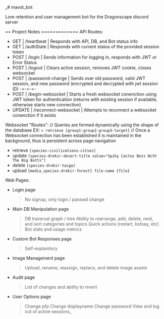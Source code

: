 _# mavot_bot

Lore retention and user management bot for the Dragonscape discord server

== Project Notes =============
API Routes:
- GET | /heartbeat | Responds with API, DB, and Bot status info
- GET | /authState | Responds with current status of the provided session token
- POST | /login | Sends information for logging in, responds with JWT or Error Status
- POST | /logout | Clears active session, removes JWT cookie, closes websocket
- POST | /password-change | Sends over old password, valid JWT session, and new password (encrypted and decrypted with jwt session ID)
-=-=-=-
- POST | /begin-websocket | Starts a fresh websocket conenction using JWT token for authentication (returns with existing session if available, otherwise starts new connection)
- UPDATE | /reconnect-websocket | Attempts to reconnect a websocket conenction if it exists

Websocket "Routes":
// Queries are formed dynamically using the shape of the database EX: `> retrieve [group1-group2-group3-target]`
// Once a Websocket connection has been established it is maintained in the background, thus is persistent across page navigation
- retrieve `[species-civilizations-cities]`
- update `[species-drekir-desert-title value="Spiky Cactus Bois With The Big Butts"]`
- delete `[species-drekir-taiga]`
- upload `[media_species-drekir-forest] file-name {file}`

Web Pages:
- Login page
    > No signup, only login / passwd change
- Main DB Manipulation page
    > DB traversal graph / tree
    > Ability to rearrange, add, delete, nest, and sort categories and topics
    > Quick actions (restart, botsay, etc)
    > Bot stats and usage metrics
- Custom Bot Responses page
    > Self-explanitory
- Image Management page
    > Upload, rename, reassign, replace, and delete image assets
- Audit page
    > List of changes and ability to revert
- User Options page
    > Change pfp
    > Change displayname
    > Change password
    > View and log out of active sessions_
